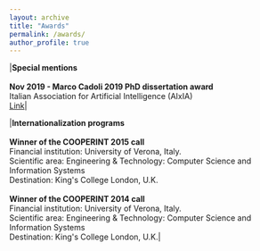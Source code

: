 ```yaml
---
layout: archive
title: "Awards"
permalink: /awards/
author_profile: true
---
```


|**Special mentions**<br/><br/>**Nov 2019 - Marco Cadoli 2019 PhD dissertation award**<br/>Italian Association for Artificial Intelligence (AIxIA)<br/>[Link](https://aixia.it/premi/premio-per-neodottori-di-ricerca-marco-cadoli-annuale/)|

|**Internationalization programs**<br/><br/>**Winner of the COOPERINT 2015 call**<br/>Financial institution: University of Verona, Italy.<br/>Scientific area: Engineering & Technology: Computer Science and Information Systems<br/>Destination: King's College London, U.K.<br/><br/>**Winner of the COOPERINT 2014 call**<br/>Financial institution: University of Verona, Italy.<br/>Scientific area: Engineering & Technology: Computer Science and Information Systems<br/>Destination: King's College London, U.K.|